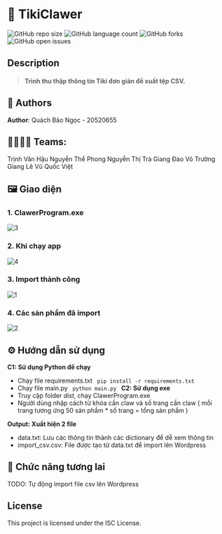 # 📒 TikiClawer
![GitHub repo size](https://img.shields.io/github/repo-size/QuachNgoc/TikiClawer?style=for-the-badge)
![GitHub language count](https://img.shields.io/github/languages/count/QuachNgoc/TikiClawer?style=for-the-badge)
![GitHub forks](https://img.shields.io/github/forks/QuachNgoc/TikiClawer?style=for-the-badge)
![GitHub open issues](https://img.shields.io/github/issues/QuachNgoc/TikiClawer?style=for-the-badge)

## Description
> #### Trình thu thập thông tin Tiki đơn giản để xuất tệp CSV.


## 🧐 Authors
**Author**: Quách Bảo Ngọc - 20520655

## 👩‍💻🧑‍💻 Teams:
Trịnh Văn Hậu
Nguyễn Thể Phong
Nguyễn Thị Trà Giang
Đào Võ Trường Giang 
Lê Vũ Quốc Việt

## 🖼️ Giao diện

### 1. ClawerProgram.exe
![3](https://user-images.githubusercontent.com/80575560/232669725-52e87e5e-8b8a-4b56-8fe7-527d34693527.png)

### 2. Khi chạy app
![4](https://user-images.githubusercontent.com/80575560/232669727-ef8e6435-f2b2-41c6-a52e-281929e5eec1.png)

### 3. Import thành công
![1](https://user-images.githubusercontent.com/80575560/232669709-e297f8e0-e47b-48a1-b166-4144a4da9792.png)

### 4. Các sản phẩm đã import
![2](https://user-images.githubusercontent.com/80575560/232669718-aa018399-9503-447d-b25a-114fccae62b0.png)

## ⚙️ Hướng dẫn sử dụng
<b>C1: Sử dụng Python để chạy</b>
- Chạy file requirements.txt <code> pip install -r requirements.txt </code>
- Chạy file main.py <code> python main.py </code>
<b>C2: Sử dụng exe </b>
- Truy cập folder *dist*, chạy ClawerProgram.exe
- Người dùng nhập cách từ khóa cần claw và số trang cần claw ( mỗi trang tương ứng 50 sản phẩm * số trang = tổng sản phẩm )

<b>Output: Xuất hiện 2 file </b>
  - data.txt: Lưu các thông tin thành các dictionary để dễ xem thông tin
  - import_csv.csv: File được tạo từ data.txt để import lên Wordpress
  
## 🥲 Chức năng tương lai
TODO: Tự động import file csv lên Wordpress

## License
This project is licensed under the ISC License.
